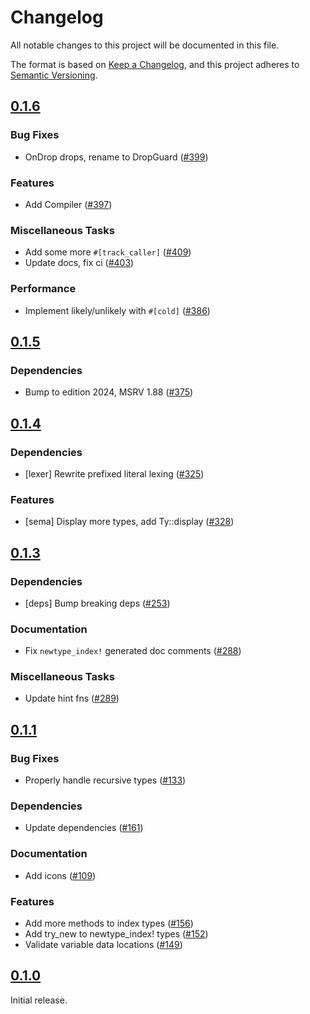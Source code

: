 # Changelog

All notable changes to this project will be documented in this file.

The format is based on [Keep a Changelog](https://keepachangelog.com/en/1.1.0/),
and this project adheres to [Semantic Versioning](https://semver.org/spec/v2.0.0.html).

## [0.1.6](https://github.com/paradigmxyz/solar/releases/tag/v0.1.6)

### Bug Fixes

- OnDrop drops, rename to DropGuard ([#399](https://github.com/paradigmxyz/solar/issues/399))

### Features

- Add Compiler ([#397](https://github.com/paradigmxyz/solar/issues/397))

### Miscellaneous Tasks

- Add some more `#[track_caller]` ([#409](https://github.com/paradigmxyz/solar/issues/409))
- Update docs, fix ci ([#403](https://github.com/paradigmxyz/solar/issues/403))

### Performance

- Implement likely/unlikely with `#[cold]` ([#386](https://github.com/paradigmxyz/solar/issues/386))

## [0.1.5](https://github.com/paradigmxyz/solar/releases/tag/v0.1.5)

### Dependencies

- Bump to edition 2024, MSRV 1.88 ([#375](https://github.com/paradigmxyz/solar/issues/375))

## [0.1.4](https://github.com/paradigmxyz/solar/releases/tag/v0.1.4)

### Dependencies

- [lexer] Rewrite prefixed literal lexing ([#325](https://github.com/paradigmxyz/solar/issues/325))

### Features

- [sema] Display more types, add Ty::display ([#328](https://github.com/paradigmxyz/solar/issues/328))

## [0.1.3](https://github.com/paradigmxyz/solar/releases/tag/v0.1.3)

### Dependencies

- [deps] Bump breaking deps ([#253](https://github.com/paradigmxyz/solar/issues/253))

### Documentation

- Fix `newtype_index!` generated doc comments ([#288](https://github.com/paradigmxyz/solar/issues/288))

### Miscellaneous Tasks

- Update hint fns ([#289](https://github.com/paradigmxyz/solar/issues/289))

## [0.1.1](https://github.com/paradigmxyz/solar/releases/tag/v0.1.1)

### Bug Fixes

- Properly handle recursive types ([#133](https://github.com/paradigmxyz/solar/issues/133))

### Dependencies

- Update dependencies ([#161](https://github.com/paradigmxyz/solar/issues/161))

### Documentation

- Add icons ([#109](https://github.com/paradigmxyz/solar/issues/109))

### Features

- Add more methods to index types ([#156](https://github.com/paradigmxyz/solar/issues/156))
- Add try_new to newtype_index! types ([#152](https://github.com/paradigmxyz/solar/issues/152))
- Validate variable data locations ([#149](https://github.com/paradigmxyz/solar/issues/149))

## [0.1.0](https://github.com/paradigmxyz/solar/releases/tag/v0.1.0)

Initial release.

<!-- generated by git-cliff -->
